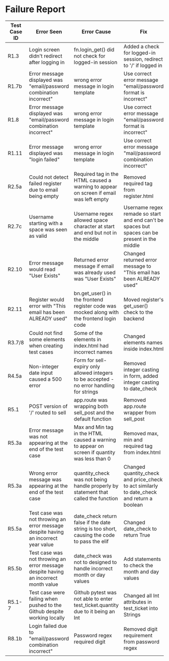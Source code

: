 # Failure Report

| Test Case ID | Error Seen                                                                          | Error Cause                                                                                  | Fix                                                                                            |
|--------------|-------------------------------------------------------------------------------------|----------------------------------------------------------------------------------------------|------------------------------------------------------------------------------------------------|
| R1.3         | Login screen didn't redirect after logging in                                       | fn.login_get() did not check for logged-in session                                           | Added a check for logged-in session, redirect to '/' if logged in                              |
| R1.7b        | Error message displayed was "email/password combination incorrect"                  | wrong error message in login template                                                        | Use correct error message "email/password format is incorrect"                                 |
| R1.8         | Error message displayed was "email/password combination incorrect"                  | wrong error message in login template                                                        | Use correct error message "email/password format is incorrect"                                 |
| R1.11        | Error message displayed was "login failed"                                          | wrong error message in login template                                                        | Use correct error message "mail/password combination incorrect"                                |
| R2.5a        | Could not detect failed register due to email being empty                           | Required tag in the HTML caused a warning to appear on screen if email was left empty        | Removed required tag from register.html                                                        |
| R2.7c        | Username starting with a space was seen as valid                                    | Username regex allowed space character at start and end but not in the middle                | Username regex remade so start and end can't be spaces but spaces can be present in the middle |
| R2.10        | Error message would read "User Exists"                                              | Returned error message if email was already used was "User Exists"                           | Changed returned error message to "This email has been ALREADY used"                           |
| R2.11        | Register would error with "This email has been ALREADY used"                        | bn.get_user() in the frontend register code was mocked along with the frontend login code    | Moved register's get_user() check to the backend                                               |
| R3.7/8       | Could not find some elements when creating test cases                               | Some of the elements in index.html had incorrect names                                       | Changed elements names inside index.html                                                       |
| R4.5a        | Non-integer date input caused a 500 error                                           | Form for sell-expiry only allowed integers to be accepted - no error handling for strings    | Removed integer casting in form, added integer casting to date_check                           |
| R5.1         | POST version of '/' routed to sell                                                  | app.route was wrapping both sell_post and the default function                               | Removed app.route wrapper from sell_post                                                       |
| R5.3a        | Error message was not appearing at the end of the test case                         | Max and Min tag in the HTML caused a warning to appear on screen if quantity was less than 0 | Removed max, min and required tag from index.html                                              |
| R5.3a        | Wrong error message was appearing at the end of the test case                       | quantity_check was not being handle properly by statement that called the function           | Changed quantity_check and price_check to act similarly to date_check and return a boolean     |
| R5.5a        | Test case was not throwing an error message despite having an incorrect year value  | date_check return false if the date string is too short, causing the code to pass the elif   | Changed date_check to return True                                                              |
| R5.5b        | Test case was not throwing an error message despite having an incorrect month value | date_check was not to designed to handle incorrect month or day values                       | Add statements to check the month and day values                                               |
| R5.1-7       | Test case were failing when pushed to the Github despite working locally            | Github pytest was not able to enter test_ticket.quantity due to it being an Int              | Changed all Int attributes in test_ticket into Strings                                         |
| R8.1b        | Login failed due to "email/password combination incorrect"                          | Password regex required digit                                                                | Removed digit requirement from password regex                                                  |
